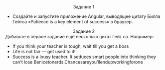 
<center>Задание 1</center>

- Создайте и запустите приложение Angular, выводящее цитату Билла Гейтса «Patience is a key element of success» в браузер. 
<center>Задание 2</center>
Добавьте в первое задание ещё несколько цитат Гейт­ са. Например:

- If you think your teacher is tough, wait till you get a boss
- Life is not fair — get used to it!
- Success is a lousy teacher. It seduces smart people into
thinking they can’t lose
Benicetonerds.Chancesareyou’llendupworkingforone